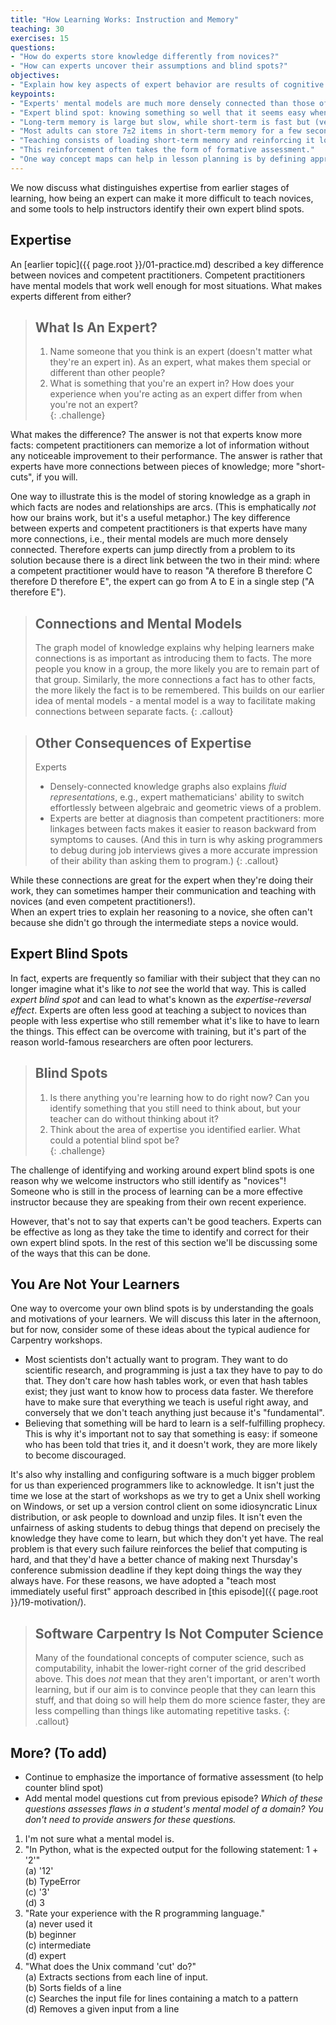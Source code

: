 ```yaml
---
title: "How Learning Works: Instruction and Memory"
teaching: 30
exercises: 15
questions:
- "How do experts store knowledge differently from novices?"
- "How can experts uncover their assumptions and blind spots?"  
objectives:
- "Explain how key aspects of expert behavior are results of cognitive differences between experts and competent practitioners."
keypoints:
- "Experts' mental models are much more densely connected than those of non-experts."
- "Expert blind spot: knowing something so well that it seems easy when it's not."
- "Long-term memory is large but slow, while short-term is fast but (very) small."
- "Most adults can store 7±2 items in short-term memory for a few seconds before loss."
- "Teaching consists of loading short-term memory and reinforcing it long enough for items to be transferred to long-term memory."
- "This reinforcement often takes the form of formative assessment."
- "One way concept maps can help in lesson planning is by defining appropriate points in a lesson for formative assessment."
---
```


We now discuss what distinguishes expertise
from earlier stages of learning, how being an expert can make it 
more difficult to teach novices, and some tools to help instructors 
identify their own expert blind spots.  

## Expertise

An [earlier topic]({{ page.root }}/01-practice.md) described a key 
difference between novices and competent practitioners. Competent practitioners 
have mental models that work well enough for most situations. 
What makes experts different from either?

> ## What Is An Expert?
>
> 1. Name someone that you think is an expert (doesn't matter what they're 
> an expert in).  As an expert, what makes them special or different than 
> other people?  
> 2. What is something that you're an expert in?  How does your experience 
> when you're acting as an expert differ from when you're not an expert?  
{: .challenge}

What makes the difference?  The answer is not that experts know more facts:
competent practitioners can memorize a lot of information
without any noticeable improvement to their performance.  The answer is 
rather that experts have more connections between pieces of knowledge; 
more "short-cuts", if you will.  

One way to illustrate this is the model 
of storing knowledge as a graph
in which facts are nodes and relationships are arcs.
(This is emphatically *not* how our brains work,
but it's a useful metaphor.)
The key difference between experts and competent practitioners
is that experts have many more connections,
i.e., their mental models are much more densely connected. Therefore 
experts can jump directly from a problem to its solution
because there is a direct link between the two in their mind:
where a competent practitioner would have to reason "A therefore B therefore C therefore D therefore E",
the expert can go from A to E in a single step ("A therefore E").

> ## Connections and Mental Models
> 
> The graph model of knowledge explains why
> helping learners make connections is as important as introducing them to facts.
> The more people you know in a group,
> the more likely you are to remain part of that group.
> Similarly,
> the more connections a fact has to other facts,
> the more likely the fact is to be remembered.  This builds on our earlier idea
> of mental models - a mental model is a way to facilitate making connections between
> separate facts.
{: .callout}

> ## Other Consequences of Expertise
> 
> Experts 
> - Densely-connected knowledge graphs also explains *fluid representations*, e.g.,
> expert mathematicians' ability to switch effortlessly between algebraic and geometric views of a problem.
> - Experts are better at diagnosis than competent practitioners:
> more linkages between facts makes it easier to reason backward from symptoms to causes.
> (And this in turn is why asking programmers to debug during job interviews
> gives a more accurate impression of their ability than asking them to program.)
{: .callout}

While these connections are great for the expert when they're doing 
their work, they can sometimes hamper their communication and teaching 
with novices (and even competent practitioners!).  
When an expert tries to explain her reasoning to a novice,
she often can't because she didn't go through the intermediate steps a novice would.

## Expert Blind Spots

In fact, experts are frequently so familiar with their subject
that they can no longer imagine what it's like to *not* see the world that way. 
This is called *expert blind spot* and can lead to what's known as the *expertise-reversal effect*.
Experts are often less good at teaching a subject to novices than people with less expertise
who still remember what it's like to have to learn the things.
This effect can be overcome with training,
but it's part of the reason world-famous researchers are often poor lecturers.

> ## Blind Spots
>
> 1. Is there anything you're learning how to do right now?  Can you identify 
> something that you still need to think about, but your teacher can do without 
> thinking about it?  
> 2. Think about the area of expertise you identified earlier.  What could a 
> potential blind spot be?   
{: .challenge}

The challenge of identifying and working around expert blind spots is one 
reason why we welcome instructors who still identify as "novices"!  Someone 
who is still in the process of learning can be a more effective instructor 
because they are speaking from their own recent experience.  

However, that's not to say that experts can't be good teachers.  Experts can 
be effective as long as they take the time to identify and correct 
for their own expert blind spots.  In the rest of this section we'll be discussing 
some of the ways that this can be done.  

## You Are Not Your Learners

One way to overcome your own blind spots is by understanding the goals 
and motivations of your learners.  We will discuss this later in the afternoon, 
but for now, consider some of these ideas about the typical audience for 
Carpentry workshops.  

- Most scientists don't actually want to program. They want to do scientific research,
and programming is just a tax they have to pay to do that.
They don't care how hash tables work,
or even that hash tables exist; they just want to know how to process data faster.
We therefore have to make sure that everything we teach is useful right away,
and conversely that we don't teach anything just because it's "fundamental".
- Believing that something will be hard to learn is a self-fulfilling prophecy.
This is why it's important not to say that something is easy:
if someone who has been told that tries it,
and it doesn't work,
they are more likely to become discouraged.

It's also why installing and configuring software is
a much bigger problem for us than experienced programmers like to acknowledge.
It isn't just the time we lose at the start of workshops
as we try to get a Unix shell working on Windows,
or set up a version control client on some idiosyncratic Linux distribution, or ask people to download and unzip files.
It isn't even the unfairness of asking students to debug things
that depend on precisely the knowledge they have come to learn,
but which they don't yet have.
The real problem is that every such failure reinforces the belief that computing is hard,
and that they'd have a better chance of making next Thursday's conference submission deadline
if they kept doing things the way they always have.
For these reasons,
we have adopted a "teach most immediately useful first" approach
described in [this episode]({{ page.root }}/19-motivation/).

> ## Software Carpentry Is Not Computer Science
>
> Many of the foundational concepts of computer science,
> such as computability,
> inhabit the lower-right corner of the grid described above.
> This does *not* mean that they aren't important,
> or aren't worth learning,
> but if our aim is to convince people that they can learn this stuff,
> and that doing so will help them do more science faster,
> they are less compelling than things like automating repetitive tasks.
{: .callout}

## More? (To add)

- Continue to emphasize the importance of formative assessment (to help counter blind spot)
- Add mental model questions cut from previous episode?
*Which of these questions assesses flaws in a student's mental model of a domain? You don't need to provide answers for these questions.*		
1. I'm not sure what a mental model is.		
2. "In Python, what is the expected output for the following statement: 1 + '2'"		
 	(a) '12'		
 	(b) TypeError		
 	(c) '3'		
 	(d) 3		
 3. "Rate your experience with the R programming language."		
 	(a) never used it		
 	(b) beginner		
 	(c) intermediate		
 	(d) expert		
 4. "What does the Unix command 'cut' do?"		
 	(a) Extracts sections from each line of input.		
 	(b) Sorts fields of a line		
 	(c) Searches the input file for lines containing a match to a pattern		
 	(d) Removes a given input from a line		

[abela-presentation]: http://extremepresentation.typepad.com/blog/2006/09/choosing_a_good.html
[amazon-glass]: http://www.amazon.com/Facts-Fallacies-Software-Engineering-Robert/dp/0321117425/
[macnamara-practice]: http://pss.sagepub.com/content/25/8/1608
[memory-test]: http://cat.xula.edu/thinker/memory/working/serial
[wikipedia-7]: https://en.wikipedia.org/wiki/The_Magical_Number_Seven,_Plus_or_Minus_Two
[wikipedia-serial-position]: https://en.wikipedia.org/wiki/Serial_position_effect
